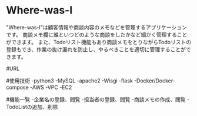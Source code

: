 # Where-was-I
"Where-was-I"は顧客情報や商談内容のメモなどを管理するアプリケーションです。 
 商談メモ欄に誰といつどのような商談をしたかなど細かく管理することができます。
 また、Todoリスト機能もあり商談メモをとりながらTodoリストの登録もでき、作業の抜け漏れを防止し、やるべきことを適切に管理することができます。

#URL

#使用技術
-python3
-MySQL
-apache2
-Wisgi
-flask
-Docker/Docker-compose
-AWS 
  -VPC
  -EC2
  
#機能一覧
-企業名の登録、閲覧
-担当者の登録、閲覧
-商談メモの作成、閲覧
-TodoListの追加、削除

